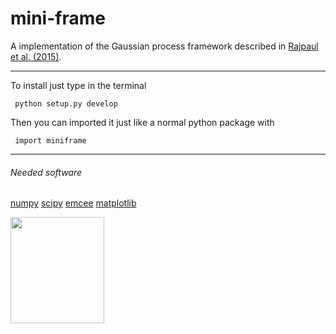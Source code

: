 # mini-frame

A implementation of the Gaussian process framework described in [Rajpaul et al. (2015)](https://academic.oup.com/mnras/article/452/3/2269/1079217). 

-------------------------

To install just type in the terminal

     python setup.py develop
  
Then you can imported it just like a normal python package with
     
     import miniframe
     
-------------------------

###### Needed software
[numpy](http://www.numpy.org/)
[scipy](https://www.scipy.org/)
[emcee](http://dfm.io/emcee/current/)
[matplotlib](https://matplotlib.org/)


<img align="center" width="150" height="170" src="https://musingsonmath.files.wordpress.com/2011/04/gauss_portrait.jpg">
